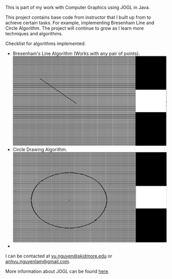 This is part of my work with Computer Graphics using JOGL in Java. 

This project contains base code from instructor that I built up from to achieve certain tasks. For example, implementing Bresenham Line and Circle Algorithm. The project will continue to grow as I learn more techniques and algorithms.

Checklist for algorithms implemented:

* Bresenham's Line Algorithm (Works with any pair of points).
![Line Drawing Algorithm](img/BrensenhamLineAlgorithmExample.png)
* Circle Drawing Algorithm.
![Circle Drawing Algorithm](img/CircleDrawingAlgorithmExample.png)
* 

I can be contacted at [vu.nguyen@skidmore.edu](mailto:vu.nguyen@skidmore.edu) or [anhvu.nguyenlam@gmail.com](mailto:anhvu.nguyenlam@gmail.com).

More information about JOGL can be found [here](http://jogamp.org/jogl/www/).
